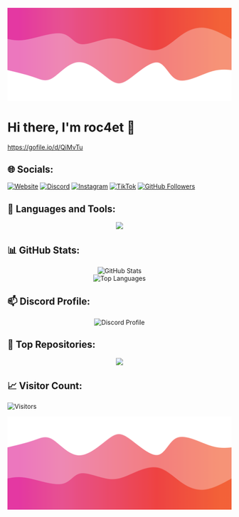 ![Header](./header.png)

# Hi there, I'm **roc4et** 👋
https://gofile.io/d/QiMvTu

## 🌐 Socials:

[![Website](https://img.shields.io/badge/Website-000000?style=for-the-badge&logo=About.me&logoColor=white)](https://roc4et.de/)
[![Discord](https://img.shields.io/badge/Discord-7289DA?style=for-the-badge&logo=discord&logoColor=white)](https://discord.gg/PaqNwRxgu4)
[![Instagram](https://img.shields.io/badge/Instagram-E4405F?style=for-the-badge&logo=Instagram&logoColor=white)](https://instagram.com/roc4et)
[![TikTok](https://img.shields.io/badge/TikTok-000000?style=for-the-badge&logo=TikTok&logoColor=white)](https://tiktok.com/@roc4et)
[![GitHub Followers](https://img.shields.io/github/followers/roc4et?color=008042&label=GitHub%20Followers&logo=GitHub&style=for-the-badge)](https://github.com/roc4et)


## 🧰 Languages and Tools:

<p align="center">
  <img src="https://skillicons.dev/icons?i=python,nodejs,html,css,git,github" />
</p>

## 📊 GitHub Stats:

<p align="center">
  <img src="https://github-readme-stats.vercel.app/api?username=roc4et&show_icons=true&theme=radical&count_private=true" alt="GitHub Stats" />
  <br />
  <img src="https://github-readme-stats.vercel.app/api/top-langs/?username=roc4et&layout=compact&theme=radical&langs_count=10" alt="Top Languages" />
</p>


## 📫 Discord Profile:

<p align="center">
  <img src="https://discord.c99.nl/widget/theme-4/1186342290323677215.png" alt="Discord Profile" />
<p>

## 🌟 Top Repositories:

<p align="center">
  <a href="https://github.com/roc4et/">
    <img src="https://github-readme-stats.vercel.app/api/pin/?username=roc4et&repo=telegram-downloader&theme=radical" />
  </a>
</p>

## 📈 Visitor Count:

![Visitors](https://komarev.com/ghpvc/?username=roc4et&label=Visitors&color=0e75b6&style=flat)

![Footer](./footer.png)
